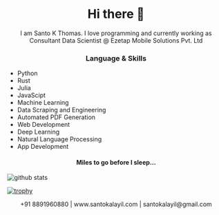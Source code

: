 <h1 align="center"> Hi there 👋 </h1>
<p align="center"> I am Santo K Thomas. I love programming and currently working as Consultant Data Scientist @ Ezetap Mobile Solutions Pvt. Ltd</p>
<!-- <img align="right" src="https://img.lovepik.com/element/40137/3103.png_1200.png" height="300" width="300"> -->
<h3 align="center"> Language & Skills </h3>

- Python
- Rust
- Julia
- JavaScipt
- Machine Learning
- Data Scraping and Engineering
- Automated PDF Generation
- Web Development
- Deep Learning
- Natural Language Processing
- App Development

<h4 align="center">Miles to go before I sleep...</h4>

<img align="center" src="https://github-readme-stats.vercel.app/api?username=santokalayil&show_icons=true&include_all_commits=true&theme=blue-white&count_private=true" alt="github stats">

<!--[![trophy](https://github-profile-trophy.vercel.app/?username=aayushi-droid&theme=gruvbox)](https://github.com/ryo-ma/github-profile-trophy)  -->
[![trophy](https://github-profile-trophy.vercel.app/?username=santokalayil&theme=gruvbox)](https://github.com/ryo-ma/github-profile-trophy)
<!-- - 📝 I regulary write articles on [Aayushi's Blog](http://aayushi-droid.github.io/) -->

<p align="center">
  +91 8891960880 | www.santokalayil.com | santokalayil@gmail.com
<!-- <a href="https://dev.to/aayushidroid" target="blank"><img align="center" src="https://cdn.jsdelivr.net/npm/simple-icons@3.0.1/icons/dev-dot-to.svg" alt="aayushi-droid" height="40" width="40" /></a> --> 
</p>
